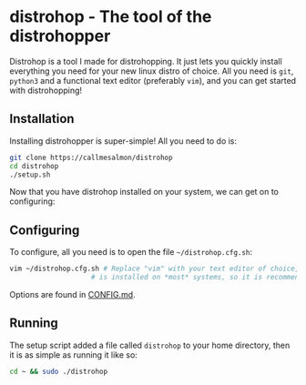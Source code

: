 # distrohop - The tool of the distrohopper
Distrohop is a tool I made for distrohopping. It just lets you quickly install everything you
need for your new linux distro of choice. All you need is ``git``, ``python3`` and a functional
text editor (preferably ``vim``), and you can get started with distrohopping!

## Installation
Installing distrohopper is super-simple! All you need to do is:
```sh
git clone https://callmesalmon/distrohop
cd distrohop
./setup.sh
```
Now that you have distrohop installed on your system, we can get on to configuring:

## Configuring
To configure, all you need is to open the file ``~/distrohop.cfg.sh``:
```sh
vim ~/distrohop.cfg.sh # Replace "vim" with your text editor of choice, but vim
                    # is installed on *most* systems, so it is recommended.
```
Options are found in [CONFIG.md](/CONFIG.md).

## Running
The setup script added a file called ``distrohop`` to your home directory,
then it is as simple as running it like so:
```sh
cd ~ && sudo ./distrohop
```
